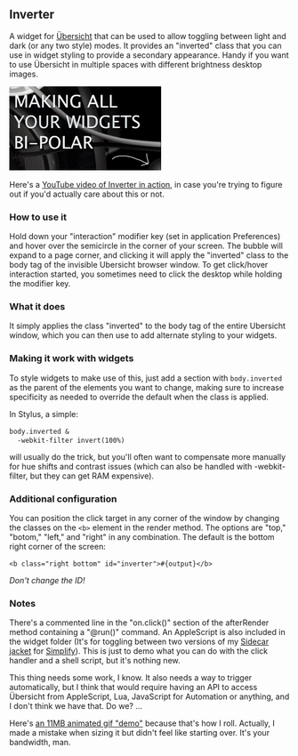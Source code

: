 ## Inverter

A widget for [Übersicht](http://tracesof.net/uebersicht/) that can be used to allow toggling between light and dark (or any two style) modes. It provides an "inverted" class that you can use in widget styling to provide a secondary appearance. Handy if you want to use Übersicht in multiple spaces with different brightness desktop images.

![](screenshot.png)

Here's a [YouTube video of Inverter in action](https://www.youtube.com/watch?v=EcD_3wirU6A&feature=youtu.be), in case you're trying to figure out if you'd actually care about this or not.

### How to use it

Hold down your "interaction" modifier key (set in application Preferences) and hover over the semicircle in the corner of your screen. The bubble will expand to a page corner, and clicking it will apply the "inverted" class to the body tag of the invisible Ubersicht browser window. To get click/hover interaction started, you sometimes need to click the desktop while holding the modifier key.

### What it does

It simply applies the class "inverted" to the body tag of the entire Ubersicht window, which you can then use to add alternate styling to your widgets.

### Making it work with widgets

To style widgets to make use of this, just add a section with `body.inverted` as the parent of the elements you want to change, making sure to increase specificity as needed to override the default when the class is applied.

In Stylus, a simple:

    body.inverted &
      -webkit-filter invert(100%)

will usually do the trick, but you'll often want to compensate more manually for hue shifts and contrast issues (which can also be handled with -webkit-filter, but they can get RAM expensive).

### Additional configuration

You can position the click target in any corner of the window by changing the classes on the `<b>` element in the render method. The options are "top," "botom," "left," and "right" in any combination. The default is the bottom right corner of the screen:

    <b class="right bottom" id="inverter">#{output}</b>

_Don't change the ID!_

### Notes

There's a commented line in the "on.click()" section of the afterRender method containing a "@run()" command. An AppleScript is also included in the widget folder (It's for toggling between two versions of my [Sidecar jacket](http://brettterpstra.com/projects/sidecar/) for [Simplify](http://mmth.us/simplify/)). This is just to demo what you can do with the click handler and a shell script, but it's nothing new.

This thing needs some work, I know. It also needs a way to trigger automatically, but I think that would require having an API to access Übersicht from AppleScript, Lua, JavaScript for Automation or anything, and I don't think we have that. Do we? ...

Here's [an 11MB animated gif "demo"](http://assets.brettterpstra.com.s3.amazonaws.com/inverter.gif) because that's how I roll. Actually, I made a mistake when sizing it but didn't feel like starting over. It's your bandwidth, man.
